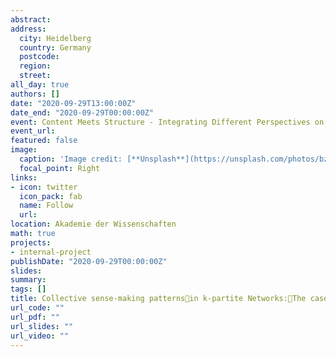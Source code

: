 ```yaml
---
abstract: 
address:
  city: Heidelberg
  country: Germany
  postcode: 
  region: 
  street: 
all_day: true
authors: []
date: "2020-09-29T13:00:00Z"
date_end: "2020-09-29T00:00:00Z"
event: Content Meets Structure - Integrating Different Perspectives on Social Networks
event_url: 
featured: false
image:
  caption: 'Image credit: [**Unsplash**](https://unsplash.com/photos/bzdhc5b3Bxs)'
  focal_point: Right
links:
- icon: twitter
  icon_pack: fab
  name: Follow
  url: 
location: Akademie der Wissenschaften 
math: true
projects:
- internal-project
publishDate: "2020-09-29T00:00:00Z"
slides:
summary: 
tags: []
title: Collective sense-making patternsin k-partite Networks:The case of Female Genital Mutilation
url_code: ""
url_pdf: ""
url_slides: ""
url_video: ""
---
```


